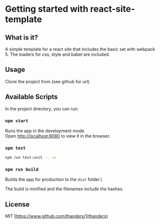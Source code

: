 # Getting started with react-site-template

## What is it?
A simple template for a react site that includes the basic set with webpack 5. The loaders for css, style and babel are included.

## Usage

Clone the project from (see github for url).

## Available Scripts
In the project directory, you can run:

### `npm start`

Runs the app in the development mode.\
Open [http://localhost:8080](http://localhost:8080) to view it in the browser.

### `npm test`
```bash
npm run test:unit -- -u
```

### `npm run build`
Builds the app for production to the `dist` folder.\

The build is minified and the filenames include the hashes.

## License

MIT [https://www.github.com/thanders/](thanders)